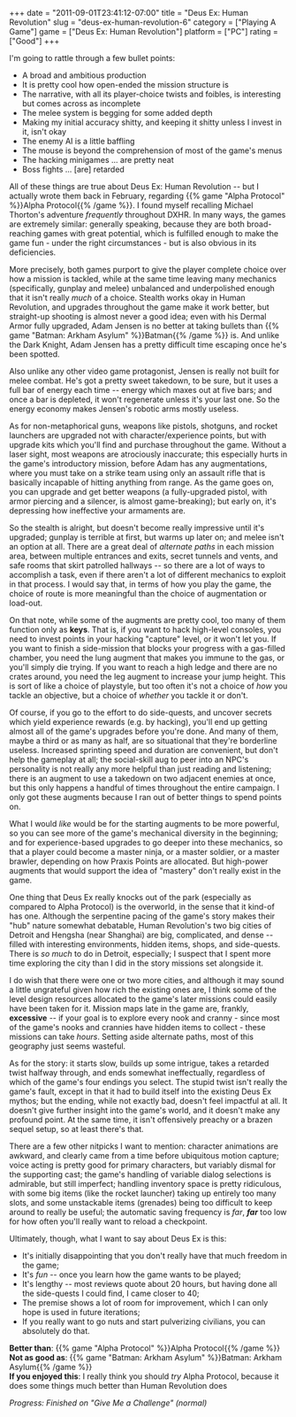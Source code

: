+++
date = "2011-09-01T23:41:12-07:00"
title = "Deus Ex: Human Revolution"
slug = "deus-ex-human-revolution-6"
category = ["Playing A Game"]
game = ["Deus Ex: Human Revolution"]
platform = ["PC"]
rating = ["Good"]
+++

I'm going to rattle through a few bullet points:

* A broad and ambitious production
* It is pretty cool how open-ended the mission structure is
* The narrative, with all its player-choice twists and foibles, is interesting but comes across as incomplete
* The melee system is begging for some added depth
* Making my initial accuracy shitty, and keeping it shitty unless I invest in it, isn't okay
* The enemy AI is a little baffling
* The mouse is beyond the comprehension of most of the game's menus
* The hacking minigames ... are pretty neat
* Boss fights ... [are] retarded

All of these things are true about Deus Ex: Human Revolution -- but I actually wrote them back in February, regarding {{% game "Alpha Protocol" %}}Alpha Protocol{{% /game %}}.  I found myself recalling Michael Thorton's adventure <i>frequently</i> throughout DXHR.  In many ways, the games are extremely similar: generally speaking, because they are both broad-reaching games with great potential, which is fulfilled enough to make the game fun - under the right circumstances - but is also obvious in its deficiencies.

More precisely, both games purport to give the player complete choice over how a mission is tackled, while at the same time leaving many mechanics (specifically, gunplay and melee) unbalanced and underpolished enough that it isn't really <i>much</i> of a choice.  Stealth works okay in Human Revolution, and upgrades throughout the game make it work better, but straight-up shooting is almost never a good idea; even with his Dermal Armor fully upgraded, Adam Jensen is no better at taking bullets than {{% game "Batman: Arkham Asylum" %}}Batman{{% /game %}} is.  And unlike the Dark Knight, Adam Jensen has a pretty difficult time escaping once he's been spotted.

Also unlike any other video game protagonist, Jensen is really not built for melee combat.  He's got a pretty sweet takedown, to be sure, but it uses a full bar of energy each time -- energy which maxes out at five bars; and once a bar is depleted, it won't regenerate unless it's your last one.  So the energy economy makes Jensen's robotic arms mostly useless.

As for non-metaphorical guns, weapons like pistols, shotguns, and rocket launchers are upgraded not with character/experience points, but with upgrade kits which you'll find and purchase throughout the game.  Without a laser sight, most weapons are atrociously inaccurate; this especially hurts in the game's introductory mission, before Adam has any augmentations, where you must take on a strike team using only an assault rifle that is basically incapable of hitting anything from range.  As the game goes on, you can upgrade and get better weapons (a fully-upgraded pistol, with armor piercing and a silencer, is almost game-breaking); but early on, it's depressing how ineffective your armaments are.

So the stealth is alright, but doesn't become really impressive until it's upgraded; gunplay is terrible at first, but warms up later on; and melee isn't an option at all.  There are a great deal of <i>alternate paths</i> in each mission area, between multiple entrances and exits, secret tunnels and vents, and safe rooms that skirt patrolled hallways -- so there are a lot of ways to accomplish a task, even if there aren't a lot of different mechanics to exploit in that process.  I would say that, in terms of how you play the game, the choice of route is more meaningful than the choice of augmentation or load-out.

On that note, while some of the augments are pretty cool, too many of them function only as <b>keys</b>.  That is, if you want to hack high-level consoles, you need to invest points in your hacking "capture" level, or it won't let you.  If you want to finish a side-mission that blocks your progress with a gas-filled chamber, you need the lung augment that makes you immune to the gas, or you'll simply die trying.  If you want to reach a high ledge and there are no crates around, you need the leg augment to increase your jump height.  This is sort of like a choice of playstyle, but too often it's not a choice of <i>how</i> you tackle an objective, but a choice of <i>whether</i> you tackle it or don't.

Of course, if you go to the effort to do side-quests, and uncover secrets which yield experience rewards (e.g. by hacking), you'll end up getting almost all of the game's upgrades before you're done.  And many of them, maybe a third or as many as half, are so situational that they're borderline useless.  Increased sprinting speed and duration are convenient, but don't help the gameplay at all; the social-skill aug to peer into an NPC's personality is not really any more helpful than just reading and listening; there is an augment to use a takedown on two adjacent enemies at once, but this only happens a handful of times throughout the entire campaign.  I only got these augments because I ran out of better things to spend points on.

What I would <i>like</i> would be for the starting augments to be more powerful, so you can see more of the game's mechanical diversity in the beginning; and for experience-based upgrades to go deeper into these mechanics, so that a player could become a master ninja, or a master soldier, or a master brawler, depending on how Praxis Points are allocated.  But high-power augments that would support the idea of "mastery" don't really exist in the game.

One thing that Deus Ex really knocks out of the park (especially as compared to Alpha Protocol) is the overworld, in the sense that it kind-of has one.  Although the serpentine pacing of the game's story makes their "hub" nature somewhat debatable, Human Revolution's two big cities of Detroit and Hengsha (near Shanghai) are big, complicated, and dense -- filled with interesting environments, hidden items, shops, and side-quests.  There is <i>so much</i> to do in Detroit, especially; I suspect that I spent more time exploring the city than I did in the story missions set alongside it.

I do wish that there were one or two more cities, and although it may sound a little ungrateful given how rich the existing ones are, I think some of the level design resources allocated to the game's later missions could easily have been taken for it.  Mission maps late in the game are, frankly, <b>excessive</b> -- if your goal is to explore every nook and cranny - since most of the game's nooks and crannies have hidden items to collect - these missions can take <i>hours</i>.  Setting aside alternate paths, most of this geography just seems wasteful.

As for the story: it starts slow, builds up some intrigue, takes a retarded twist halfway through, and ends somewhat ineffectually, regardless of which of the game's four endings you select.  The stupid twist isn't really the game's fault, except in that it had to build itself into the existing Deus Ex mythos; but the ending, while not exactly bad, doesn't feel impactful at all.  It doesn't give further insight into the game's world, and it doesn't make any profound point.  At the same time, it isn't offensively preachy or a brazen sequel setup, so at least there's that.

There are a few other nitpicks I want to mention: character animations are awkward, and clearly came from a time before ubiquitous motion capture; voice acting is pretty good for primary characters, but variably dismal for the supporting cast; the game's handling of variable dialog selections is admirable, but still imperfect; handling inventory space is pretty ridiculous, with some big items (like the rocket launcher) taking up entirely too many slots, and some unstackable items (grenades) being too difficult to keep around to really be useful; the automatic saving frequency is <i>far</i>, <i><b>far</b></i> too low for how often you'll really want to reload a checkpoint.

Ultimately, though, what I want to say about Deus Ex is this:

* It's initially disappointing that you don't really have that much freedom in the game;
* It's <i>fun</i> -- once you learn how the game wants to be played;
* It's lengthy -- most reviews quote about 20 hours, but having done all the side-quests I could find, I came closer to 40;
* The premise shows a lot of room for improvement, which I can only hope is used in future iterations;
* If you really want to go nuts and start pulverizing civilians, you can absolutely do that.

<b>Better than</b>: {{% game "Alpha Protocol" %}}Alpha Protocol{{% /game %}}  
<b>Not as good as</b>: {{% game "Batman: Arkham Asylum" %}}Batman: Arkham Asylum{{% /game %}}  
<b>If you enjoyed this</b>: I really think you should <i>try</i> Alpha Protocol, because it does some things much better than Human Revolution does

<i>Progress: Finished on "Give Me a Challenge" (normal)</i>